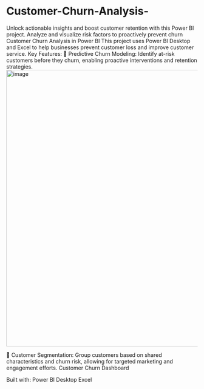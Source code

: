 # Customer-Churn-Analysis-
Unlock actionable insights and boost customer retention with this Power BI project. Analyze and visualize risk factors to proactively prevent churn
Customer Churn Analysis in Power BI
This project uses Power BI Desktop and Excel to help businesses prevent customer loss and improve customer service.
Key Features:
📌 Predictive Churn Modeling: Identify at-risk customers before they churn, enabling proactive interventions and retention strategies.
<img width="1285" height="729" alt="image" src="https://github.com/user-attachments/assets/5deb0867-9d30-4ed9-a3f9-3c2c4235f205" />

📌 Customer Segmentation: Group customers based on shared characteristics and churn risk, allowing for targeted marketing and engagement efforts. Customer Churn Dashboard

Built with:
Power BI Desktop
Excel
